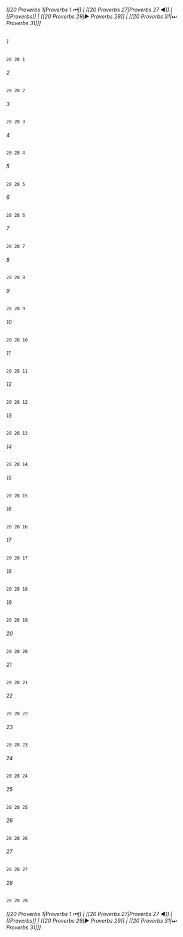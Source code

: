 
###### [[20 Proverbs 1|Proverbs 1 ⏮]] | [[20 Proverbs 27|Proverbs 27 ◀]] | [[Proverbs]] | [[20 Proverbs 29|▶ Proverbs 29]] | [[20 Proverbs 31|⏭ Proverbs 31|]]

###### 1
``` verse
20 28 1 
```
###### 2
``` verse
20 28 2 
```
###### 3
``` verse
20 28 3 
```
###### 4
``` verse
20 28 4 
```
###### 5
``` verse
20 28 5 
```
###### 6
``` verse
20 28 6 
```
###### 7
``` verse
20 28 7 
```
###### 8
``` verse
20 28 8 
```
###### 9
``` verse
20 28 9 
```
###### 10
``` verse
20 28 10 
```
###### 11
``` verse
20 28 11 
```
###### 12
``` verse
20 28 12 
```
###### 13
``` verse
20 28 13 
```
###### 14
``` verse
20 28 14 
```
###### 15
``` verse
20 28 15 
```
###### 16
``` verse
20 28 16 
```
###### 17
``` verse
20 28 17 
```
###### 18
``` verse
20 28 18 
```
###### 19
``` verse
20 28 19 
```
###### 20
``` verse
20 28 20 
```
###### 21
``` verse
20 28 21 
```
###### 22
``` verse
20 28 22 
```
###### 23
``` verse
20 28 23 
```
###### 24
``` verse
20 28 24 
```
###### 25
``` verse
20 28 25 
```
###### 26
``` verse
20 28 26 
```
###### 27
``` verse
20 28 27 
```
###### 28
``` verse
20 28 28 
```

###### [[20 Proverbs 1|Proverbs 1 ⏮]] | [[20 Proverbs 27|Proverbs 27 ◀]] | [[Proverbs]] | [[20 Proverbs 29|▶ Proverbs 29]] | [[20 Proverbs 31|⏭ Proverbs 31|]]

